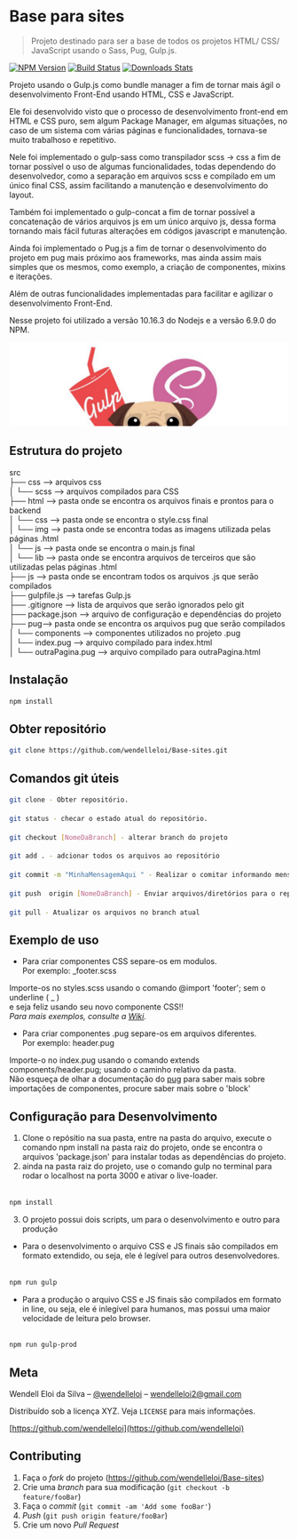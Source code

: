 # Base para sites
> Projeto destinado para ser a base de todos os projetos HTML/ CSS/ JavaScript usando o Sass, Pug, Gulp.js.

[![NPM Version][npm-image]][npm-url]
[![Build Status][travis-image]][travis-url]
[![Downloads Stats][npm-downloads]][npm-url]    
<!-- [![Boostrap Version][boostrap-image]][bootstrap-url] - v4.3.1 -->


Projeto usando o Gulp.js como bundle manager a fim de tornar mais ágil o desenvolvimento Front-End usando HTML, CSS e JavaScript.  

Ele foi desenvolvido visto que o processo de desenvolvimento front-end em HTML e CSS puro, sem algum Package Manager, em algumas situações, no caso de um sistema com várias páginas e funcionalidades, tornava-se muito trabalhoso e repetitivo.  

Nele foi implementado o gulp-sass como transpilador scss -> css a fim de tornar possível o uso de algumas funcionalidades, todas dependendo do desenvolvedor, como a separação em arquivos scss e compilado em um único final CSS, assim facilitando a manutenção e desenvolvimento do layout. 
  
Também foi implementado o gulp-concat a fim de tornar possível a concatenação de vários arquivos js em um único arquivo js, dessa forma tornando mais fácil futuras alterações em códigos javascript e manutenção.  
  
Ainda foi implementado o Pug.js a fim de tornar o desenvolvimento do projeto em pug mais próximo aos frameworks, mas ainda assim mais simples que os mesmos, como exemplo, a criação de componentes, mixins e iterações.
  
Além de outras funcionalidades implementadas para facilitar e agilizar o desenvolvimento Front-End.  

Nesse projeto foi utilizado a versão 10.16.3 do Nodejs e a versão 6.9.0 do NPM.  

![](./gulp.jpeg)
   
## Estrutura do projeto
    
src  
├── css --> arquivos css    
│   └── scss --> arquivos compilados para CSS    
├── html --> pasta onde se encontra os arquivos finais e prontos para o backend      
│   └── css --> pasta onde se encontra o style.css final  
│   └── img --> pasta onde se encontra todas as imagens utilizada pelas páginas .html     
│   └── js -->  pasta onde se encontra o main.js final                    
│   └── lib -->  pasta onde se encontra arquivos de terceiros que são utilizadas pelas páginas .html     
├── js --> pasta onde se encontram todos os arquivos .js que serão compilados            
├── gulpfile.js --> tarefas Gulp.js  
├── .gitignore --> lista de arquivos que serão ignorados pelo git  
├── package.json --> arquivo de configuração e dependências do projeto  
├── pug--> pasta onde se encontra os arquivos pug que serão compilados         
│   └── components --> componentes utilizados no projeto .pug  
│   └── index.pug --> arquivo compilado para index.html        
│   └── outraPagina.pug --> arquivo compilado para outraPagina.html   
    
## Instalação

```sh
npm install 
```

## Obter repositório

```sh
git clone https://github.com/wendelleloi/Base-sites.git
```

## Comandos git úteis

```sh
git clone - Obter repositório.

git status - checar o estado atual do repositório.

git checkout [NomeDaBranch] - alterar branch do projeto

git add . - adcionar todos os arquivos ao repositório

git commit -m "MinhaMensagemAqui " - Realizar o comitar informando mensagem

git push  origin [NomeDaBranch] - Enviar arquivos/diretórios para o repositório

git pull - Atualizar os arquivos no branch atual

```

## Exemplo de uso

- Para criar componentes CSS separe-os em modulos.    
Por exemplo: _footer.scss    
  
Importe-os no styles.scss usando o comando @import 'footer'; sem o underline ( _ )    
e seja feliz usando seu novo componente CSS!!          
_Para mais exemplos, consulte a [Wiki][wiki]._  

- Para criar componentes .pug separe-os em arquivos diferentes.  
Por exemplo: header.pug  

Importe-o no index.pug usando o comando extends components/header.pug; usando o caminho relativo da pasta.  
Não esqueça de olhar a documentação do [pug][pug] para saber mais sobre importações de componentes, procure saber mais sobre o 'block'  
    
## Configuração para Desenvolvimento

1. Clone o repósitio na sua pasta, entre na pasta do arquivo, execute o comando npm install na pasta raiz do projeto, onde se encontra o arquivos 'package.json' para instalar todas as dependências do projeto.    
2. ainda na pasta raiz do projeto, use o comando gulp no terminal para rodar o localhost na porta 3000 e ativar o live-loader.          

```sh

npm install    

```

3. O projeto possui dois scripts, um para o desenvolvimento e outro para produção
- Para o desenvolvimento o arquivo CSS e JS finais são compilados em formato extendido, ou seja, ele é legível para outros desenvolvedores.      
      
```sh

npm run gulp         

```    
    
- Para a produção o arquivo CSS e JS finais são compilados em formato in line, ou seja, ele é inlegível para humanos, mas possui uma maior velocidade de leitura pelo browser.     
     
```sh

npm run gulp-prod              

```     
<!-- ## Histórico de lançamentos

* 0.2.1
    * MUDANÇA: Atualização de docs (código do módulo permanece inalterado)
* 0.2.0
    * MUDANÇA: Remove `setDefaultXYZ()`
    * ADD: Adiciona `init()`
* 0.1.1
    * CONSERTADO: Crash quando chama `baz()` (Obrigado @NomeDoContribuidorGeneroso!)
* 0.1.0
    * O primeiro lançamento adequado
    * MUDANÇA: Renomeia `foo()` para `bar()`
* 0.0.1
    * Trabalho em andamento -->

## Meta

Wendell Eloi da Silva – [@wendelleloi](https://github.com/wendelleloi) – wendelleloi2@gmail.com

Distribuído sob a licença XYZ. Veja `LICENSE` para mais informações.

[https://github.com/wendelleloi](https://github.com/wendelleloi)

## Contributing

1. Faça o _fork_ do projeto (<https://github.com/wendelleloi/Base-sites>)
2. Crie uma _branch_ para sua modificação (`git checkout -b feature/fooBar`)
3. Faça o _commit_ (`git commit -am 'Add some fooBar'`)
4. _Push_ (`git push origin feature/fooBar`)
5. Crie um novo _Pull Request_

[npm-image]: https://img.shields.io/npm/v/datadog-metrics.svg?style=flat-square
[npm-url]: https://www.npmjs.com/package/gulp
[npm-downloads]: https://img.shields.io/npm/dm/datadog-metrics.svg?style=flat-square
[travis-image]: https://img.shields.io/travis/dbader/node-datadog-metrics/master.svg?style=flat-square
[travis-url]: https://travis-ci.org/dbader/node-datadog-metrics
[wiki]: https://github.com/wendelleloi/Base-sites/wiki
[pug]: https://pugjs.org/language/inheritance.html

